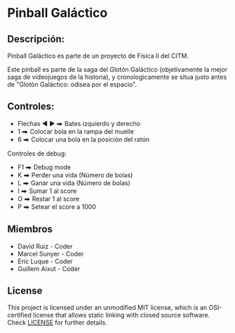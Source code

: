 # Pinball Galáctico

## Descripción:

Pinball Galáctico es parte de un proyecto de Física II del CITM.

Este pinball es parte de la saga del Glotón Galáctico (objetivamente la mejor saga de videojuegos de la historia), y cronologicamente se situa justo antes de "Glotón Galáctico: odisea por el espacio".

## Controles:

 - Flechas ◀ ▶ ⮕ Bates izquierdo y derecho
 - 1 ⮕ Colocar bola en la rampa del muelle
 - 6 ⮕ Colocar una bola en la posición del ratón

 Controles de debug:
 - F1 ⮕ Debug mode
 - K ⮕ Perder una vida (Número de bolas)
 - L ⮕ Ganar una vida (Número de bolas)
 - I ⮕ Sumar 1 al score
 - O ⮕ Restar 1 al score
 - P ⮕ Setear el score a 1000

## Miembros

 - David Ruiz - Coder 
 - Marcel Sunyer - Coder
 - Eric Luque - Coder
 - Guillem Aixut - Coder

## License

This project is licensed under an unmodified MIT license, which is an OSI-certified license that allows static linking with closed source software. Check [LICENSE](https://es.wikipedia.org/wiki/Licencia_MIT) for further details.